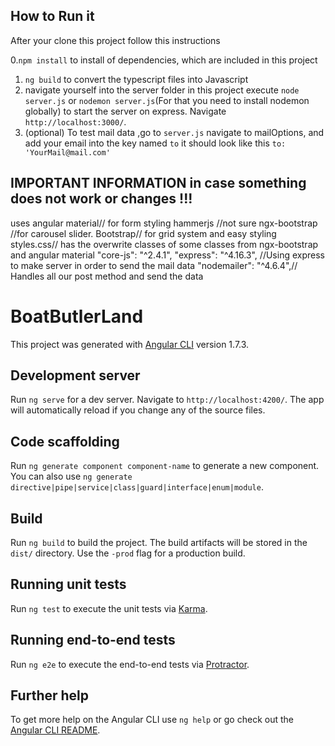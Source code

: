## How to Run it         
After your clone this project follow this instructions

0.`npm install` to install of dependencies, which are included in this project
1.  `ng build` to convert the typescript files into Javascript
2. navigate yourself into the server folder in this project execute `node server.js` or `nodemon server.js`(For that you need to install nodemon globally) to start the server on express. Navigate `http://localhost:3000/`.
3. (optional) To test mail data ,go to `server.js` navigate to mailOptions, and add your email into the key named `to` it should look like this `to: 'YourMail@mail.com'`

## IMPORTANT INFORMATION in case something does not work or changes !!!
uses angular material// for form styling
hammerjs //not sure
ngx-bootstrap //for carousel slider.
Bootstrap// for  grid system and easy styling
styles.css// has the overwrite classes of some classes from ngx-bootstrap and angular material
"core-js": "^2.4.1",
"express": "^4.16.3", //Using express to make server in order to send the mail data
"nodemailer": "^4.6.4",// Handles all our post method and send the data



# BoatButlerLand

This project was generated with [Angular CLI](https://github.com/angular/angular-cli) version 1.7.3.

## Development server

Run `ng serve` for a dev server. Navigate to `http://localhost:4200/`. The app will automatically reload if you change any of the source files.

## Code scaffolding

Run `ng generate component component-name` to generate a new component. You can also use `ng generate directive|pipe|service|class|guard|interface|enum|module`.

## Build

Run `ng build` to build the project. The build artifacts will be stored in the `dist/` directory. Use the `-prod` flag for a production build.

## Running unit tests

Run `ng test` to execute the unit tests via [Karma](https://karma-runner.github.io).

## Running end-to-end tests

Run `ng e2e` to execute the end-to-end tests via [Protractor](http://www.protractortest.org/).




## Further help

To get more help on the Angular CLI use `ng help` or go check out the [Angular CLI README](https://github.com/angular/angular-cli/blob/master/README.md).
